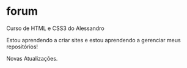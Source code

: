 # forum
Curso de HTML e CSS3 do Alessandro 

Estou aprendendo a criar sites e estou aprendendo a gerenciar meus repositórios!

Novas Atualizações.
 

